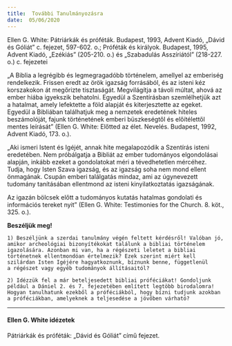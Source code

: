 ```yaml
---
title:  További Tanulmányozásra
date:  05/06/2020
---
```


Ellen G. White: Pátriárkák és próféták. Budapest, 1993, Advent Kiadó, „Dávid és Góliát” c. fejezet, 597-602. o.; Próféták és királyok. Budapest, 1995, Advent Kiadó, „Ezékiás” (205-210. o.) és „Szabadulás Asszíriától” (218-227. o.) c. fejezetei

„A Biblia a legrégibb és legmegragadóbb történelem, amellyel az emberiség rendelkezik. Frissen eredt az örök igazság forrásából, és az isteni kéz korszakokon át megőrizte tisztaságát. Megvilágítja a távoli múltat, ahová az ember hiába igyekszik behatolni. Egyedül a Szentírásban szemlélhetjük azt a hatalmat, amely lefektette a föld alapját és kiterjesztette az egeket. Egyedül a Bibliában találhatjuk meg a nemzetek eredetének hiteles beszámolóját, fajunk történetének emberi büszkeségtől és előítélettől mentes leírását” (Ellen G. White: Előtted az élet. Nevelés. Budapest, 1992, Advent Kiadó, 173. o.).

„Aki ismeri Istent és Igéjét, annak hite megalapozódik a Szentírás isteni eredetében. Nem próbálgatja a Bibliát az ember tudományos elgondolásai alapján, inkább ezeket a gondolatokat méri a tévedhetetlen mércéhez. Tudja, hogy Isten Szava igazság, és az igazság soha nem mond ellent önmagának. Csupán emberi találgatás mindaz, ami az úgynevezett tudomány tanításában ellentmond az isteni kinyilatkoztatás igazságának.

Az igazán bölcsek előtt a tudományos kutatás hatalmas gondolati és információs tereket nyit” (Ellen G. White: Testimonies for the Church. 8. köt., 325. o.).

**Beszéljük meg!**

`1) Beszéljünk a szerdai tanulmány végén feltett kérdésről! Valóban jó, amikor archeológiai bizonyítékokat találunk a bibliai történelem igazolására. Azonban mi van, ha a régészeti leletet a bibliai történetnek ellentmondóan értelmezik? Ezek szerint miért kell szilárdan Isten Igéjére hagyatkoznunk, bíznunk benne, függetlenül a régészet vagy egyéb tudományok állításaitól?`

`2) Idézzük fel a már beteljesedett bibliai próféciákat! Gondoljunk például a Dániel 2. és 7. fejezetében említett legtöbb birodalomra! Hogyan tanulhatunk ezekből a próféciákból, hogy bízni tudjunk azokban a próféciákban, amelyeknek a teljesedése a jövőben várható?`

---

#### Ellen G. White idézetek

Pátriárkák és próféták: „Dávid és Góliát” című fejezet.

